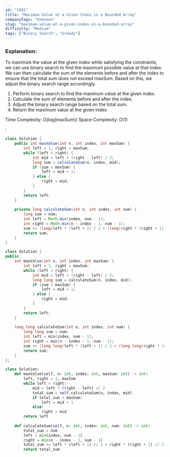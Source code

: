 ```yaml
---
id: "1802"
title: "Maximum Value at a Given Index in a Bounded Array"
companyTags: "Unknown"
slug: "maximum-value-at-a-given-index-in-a-bounded-array"
difficulty: "Medium"
tags: ["Binary Search", "Greedy"]
---
```


### Explanation:
To maximize the value at the given index while satisfying the constraints, we can use binary search to find the maximum possible value at that index. We can then calculate the sum of the elements before and after the index to ensure that the total sum does not exceed maxSum. Based on this, we adjust the binary search range accordingly.

1. Perform binary search to find the maximum value at the given index.
2. Calculate the sum of elements before and after the index.
3. Adjust the binary search range based on the total sum.
4. Return the maximum value at the given index.

Time Complexity: O(log(maxSum))
Space Complexity: O(1)

:

```java
class Solution {
    public int maxValue(int n, int index, int maxSum) {
        int left = 1, right = maxSum;
        while (left < right) {
            int mid = left + (right - left) / 2;
            long sum = calculateSum(n, index, mid);
            if (sum < maxSum) {
                left = mid + 1;
            } else {
                right = mid;
            }
        }
        return left;
    }
    
    private long calculateSum(int n, int index, int num) {
        long sum = num;
        int left = Math.min(index, num - 1);
        int right = Math.min(n - index - 1, num - 1);
        sum += (long)left * (left + 1) / 2 + (long)right * (right + 1) / 2;
        return sum;
    }
}
```

```cpp
class Solution {
public:
    int maxValue(int n, int index, int maxSum) {
        int left = 1, right = maxSum;
        while (left < right) {
            int mid = left + (right - left) / 2;
            long long sum = calculateSum(n, index, mid);
            if (sum < maxSum) {
                left = mid + 1;
            } else {
                right = mid;
            }
        }
        return left;
    }
    
    long long calculateSum(int n, int index, int num) {
        long long sum = num;
        int left = min(index, num - 1);
        int right = min(n - index - 1, num - 1);
        sum += (long long)left * (left + 1) / 2 + (long long)right * (right + 1) / 2;
        return sum;
    }
};
```

```python
class Solution:
    def maxValue(self, n: int, index: int, maxSum: int) -> int:
        left, right = 1, maxSum
        while left < right:
            mid = left + (right - left) // 2
            total_sum = self.calculateSum(n, index, mid)
            if total_sum < maxSum:
                left = mid + 1
            else:
                right = mid
        return left
    
    def calculateSum(self, n: int, index: int, num: int) -> int:
        total_sum = num
        left = min(index, num - 1)
        right = min(n - index - 1, num - 1)
        total_sum += left * (left + 1) // 2 + right * (right + 1) // 2
        return total_sum
```